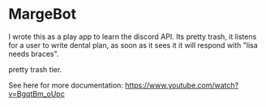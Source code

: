 # MargeBot

I wrote this as a play app to learn the discord API. Its pretty trash, it listens for a user to write dental plan, as soon as it sees it it will respond with "lisa needs braces".

pretty trash tier.

See here for more documentation: https://www.youtube.com/watch?v=BgqtBm_oUpc
